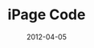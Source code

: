 ---
layout: optin
date: 2012-04-05
image: ipage.gif
title: iPage Code
visit: http://www.google.com
button-content: Find Now
link: https://docs.google.com/forms/d/e/1FAIpQLScUZMXS4WL9azswn3N3weKYWjRdOo4MTMxfovxVZtOZ4wxeXw/formResponse
field-name: entry.581065182
field-email: entry.1522311472
field-category: entry.2079610774
email-segment: "credit-two"
category: optin
---